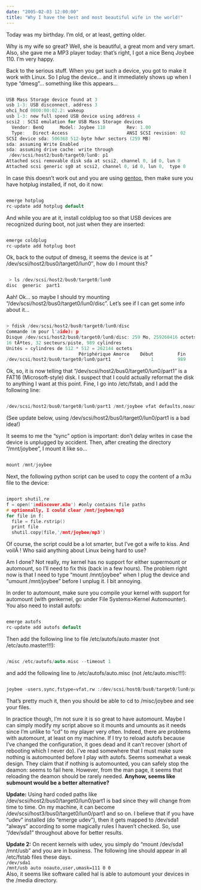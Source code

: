 ```yaml
---
date: "2005-02-03 12:00:00"
title: "Why I have the best and most beautiful wife in the world!"
---
```




Today was my birthday. I&rsquo;m old, or at least, getting older. 

Why is my wife so great? Well, she is beautiful, a great mom and very smart. Also, she gave me a MP3 player today: that&rsquo;s right, I got a nice Benq Joybee 110. I&rsquo;m very happy.

Back to the serious stuff. When you get such a device, you got to make it work with Linux. So I plug the device&hellip; and it immediately shows up when I type &ldquo;dmesg&rdquo;&hellip; something like this appears&hellip;
```C

USB Mass Storage device found at 3
usb 1-3: USB disconnect, address 3
ohci_hcd 0000:00:02.2: wakeup
usb 1-3: new full speed USB device using address 4
scsi2 : SCSI emulation for USB Mass Storage devices
  Vendor: BenQ      Model: Joybee 110        Rev: 1.00
  Type:   Direct-Access                      ANSI SCSI revision: 02
SCSI device sda: 506368 512-byte hdwr sectors (259 MB)
sda: assuming Write Enabled
sda: assuming drive cache: write through
 /dev/scsi/host2/bus0/target0/lun0: p1
Attached scsi removable disk sda at scsi2, channel 0, id 0, lun 0
Attached scsi generic sg0 at scsi2, channel 0, id 0, lun 0,  type 0
```


In case this doesn&rsquo;t work out and you are using [gentoo](https://www.gentoo.org/), then make sure you have hotplug installed, if not, do it now:
```C

emerge hotplug
rc-update add hotplug default
```


And while you are at it, install coldplug too so that USB devices are recognized during boot, not just when they are inserted:
```C

emerge coldplug
rc-update add hotplug boot
```


Ok, back to the output of dmesg, it seems the device is at &rdquo; /dev/scsi/host2/bus0/target0/lun0&#8243;, how do I mount this? 
```C

 > ls /dev/scsi/host2/bus0/target0/lun0
disc  generic  part1
```


Aah! Ok&hellip; so maybe I should try mounting &ldquo;/dev/scsi/host2/bus0/target0/lun0/disc&rdquo;. Let&rsquo;s see if I can get some info about it&hellip;
```C

> fdisk /dev/scsi/host2/bus0/target0/lun0/disc
Commande (m pour l'aide): p
Disque /dev/scsi/host2/bus0/target0/lun0/disc: 259 Mo, 259260416 octets
16 tÃªtes, 32 secteurs/piste, 989 cylindres
Unités = cylindres de 512 * 512 = 262144 octets
                           Périphérique Amorce    Début         Fin      Blocs    Id  SystÃ¨me
/dev/scsi/host2/bus0/target0/lun0/part1   *           1         989      253152+   6  FAT16
```


Ok, so, it is now telling that &ldquo;/dev/scsi/host2/bus0/target0/lun0/part1&rdquo; is a FAT16 (Microsoft-style) disk. I suspect that I could actually reformat the disk to anything I want at this point. Fine, I go into /etc/fstab, and I add the following line:
```C

/dev/scsi/host2/bus0/target0/lun0/part1 /mnt/joybee vfat defaults,noauto,users,sync 0 0
```


(See update below, using /dev/scsi/host2/bus0/target0/lun0/part1 is a bad idea!)

It seems to me the &ldquo;sync&rdquo; option is important: don&rsquo;t delay writes in case the device is unplugged by accident. Then, after creating the directory &ldquo;/mnt/joybee&rdquo;, I mount it like so&hellip;
```C

mount /mnt/joybee
```


Next, the following python script can be used to copy the content of a m3u file to the device:
```C

import shutil,re
f = open('indiscover.m3u') #only contains file paths
# optionnally, I could clear /mnt/joybee/mp3
for file in f:
  file = file.rstrip()
  print file
  shutil.copy(file,'/mnt/joybee/mp3')
```


Of course, the script could be a lot smarter, but I&rsquo;ve got a wife to kiss. And voilÃ ! Who said anything about Linux being hard to use?

Am I done? Not really, my kernel has no support for either supermount or automount, so I&rsquo;ll need to fix this (back in a few hours). The problem right now is that I need to type &ldquo;mount /mnt/joybee&rdquo; when I plug the device and &ldquo;umount /mnt/joybee&rdquo; before I unplug it. I bit annoying.

In order to automount, make sure you compile your kernel with support for automount (with genkernel, go under File Systems>Kernel Automounter). You also need to install autofs:
```C

emerge autofs
rc-update add autofs default
```


Then add the following line to file /etc/autofs/auto.master (not /etc/auto.master!!!):
```C

/misc /etc/autofs/auto.misc --timeout 1
```


and add the following line to /etc/autofs/auto.misc (not /etc/auto.misc!!!):
```C

joybee -users,sync,fstype=vfat,rw :/dev/scsi/host0/bus0/target0/lun0/part1
```


That&rsquo;s pretty much it, then you should be able to cd to /misc/joybee and see your files.

In practice though, I&rsquo;m not sure it is so great to have automount. Maybe I can simply modify my script above so it mounts and umounts as it needs since I&rsquo;m unlike to &ldquo;cd&rdquo; to my player very often. Indeed, there are problems with automount, at least on my machine. If I try to reload autofs because I&rsquo;ve changed the configuration, it goes dead and it can&rsquo;t recover (short of rebooting which I never do). I&rsquo;ve read somewhere that I must make sure nothing is automounted before I play with autofs. Seems somewhat a weak design. They claim that if nothing is automounted, you can safely stop the deamon: seems to fail here. However, from the man page, it seems that reloading the deamon should be rarely needed. __Anyhow, seems like submount would be a better alternative?__

__Update:__ Using hard coded paths like /dev/scsi/host2/bus0/target0/lun0/part1 is bad since they will change from time to time. On my machine, it can become /dev/scsi/host3/bus0/target0/lun0/part1 and so on. I believe that if you have &ldquo;udev&rdquo; installed (do &ldquo;emerge udev&rdquo;), then it gets mapped to /dev/sda1 &ldquo;always&rdquo; according to some magically rules I haven&rsquo;t checked. So, use &ldquo;/dev/sda1&rdquo; throughout above for better results.

__Update 2:__ On recent kernels with udev, you simply do &ldquo;mount /dev/sda1 /mnt/usb&rdquo; and you are in business. The following line should appear in all /etc/fstab files these days.<br/>
<code>/dev/sda1 /mnt/usb auto noauto,user,umask=111 0 0</code><br/>
Also, it seems like software called hal is able to automount your devices in the /media directory.

